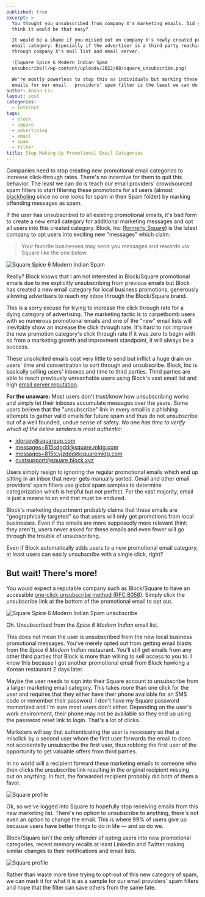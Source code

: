 ```yaml
---
published: true
excerpt: >
  You thought you unsubscribed from company X's marketing emails. Did you really
  think it would be that easy?

  It would be a shame if you missed out on company X's newly created promotional
  email category. Especially if the advertiser is a third party reaching you
  through company X's mail list and email server.

  ![Square Spice 6 Modern Indian Spam
  unsubscribe](/wp-content/uploads/2022/08/square_unsubscribe.png)

  We're mostly powerless to stop this as individuals but marking these spam
  emails for our email   providers' spam filter is the least we can do. 
author: Anson Liu
layout: post
categories:
  - Internet
tags:
  - block
  - square
  - advertising
  - email
  - spam
  - filter
title: Stop Making Up Promotional Email Categories
---
```


Companies need to stop creating new promotional email categories to increase click-through rates. There's no incentive for them to quit this behavior. The least we can do is teach our email providers' crowdsourced spam filters to start filtering these promotions for all users (almost [blackholing](https://en.wikipedia.org/wiki/Black_hole_(networking)) since no one looks for spam in their Spam folder) by marking offending messages as spam. 

If the user has unsubscribed to all existing promotional emails, it's bad form to create a new email category for additional marketing messages and opt all users into this created category. Block, Inc ([formerly Square](https://squareup.com/us/en/press/square-changes-name-to-block)) is the latest company to opt users into exciting new "messages" which claim:

> Your favorite businesses may send you messages and rewards via Square like the one below.

![Square Spice 6 Modern Indian Spam](/wp-content/uploads/2022/08/square_indian_spam.png)

Really? Block knows that I am not interested in Block/Square promotional emails due to me explicitly unsubscribing from previous emails but Block has created a new email category for local business promotions, generously allowing advertisers to reach my inbox through the Block/Square brand. 

This is a sorry excuse for trying to increase the click through rate for a dying category of advertising. The marketing tactic is to carpetbomb users with so numerous promotional emails and one of the "new" email lists will inevitably show an increase the click through rate. It's hard to not improve the new promotion category's click through rate if it was zero to begin with so from a marketing growth and improvment standpoint, it will always be a success. 

These unsolicited emails cost very little to send but inflict a huge drain on users' time and concentration to sort through and unsubscribe. Block, Inc is basically selling users' inboxes and time to third parties. Third parties are able to reach previously unreachable users using Block's vast email list and high [email server reputation](https://www.sparkpost.com/resources/email-explained/email-sender-reputation/).

**For the unaware:** Most users don't trust/know how unsubscribing works and simply let their inboxes accumulate messages over the years. Some users believe that the "unsubscribe" link in every email is a phishing attempts to gather valid emails for future spam and thus do not unsubscribe out of a well founded, undue sense of safety. *No one has time to verify which of the below senders is most authentic:*

- jdorsey@squareup.com
- messages+815sdgdd@square.mktg.com
- messages+815tcvjzddd@squaremktg.com
- custsupport@square.block.xyz

Users simply resign to ignoring the regular promotional emails which end up sitting in an inbox that never gets manually sorted. Gmail and other email providers' spam filters use global spam samples to determine categorization which is helpful but not perfect. For the vast majority, email is just a means to an end that must be endured. 

Block's marketing department probably claims that these emails are "geographically targeted" so that users will only get promotions from local businesses. Even if the emails are more supposedly more relevant (hint: they aren't), users never asked for these emails and even fewer will go through the trouble of unsubscribing. 

Even if Block automatically adds users to a new promotional email category, at least users can easily unsubscribe with a single click, right?

## But wait! There's more!

You would expect a reputable company such as Block/Square to have an accessible [one-click unsubscribe method (RFC 8058)](https://datatracker.ietf.org/doc/html/rfc8058). Simply click the unsubscribe link at the bottom of the promotional email to opt out.

![Square Spice 6 Modern Indian Spam unsubscribe](/wp-content/uploads/2022/08/square_unsubscribe.png)

Oh. Unsubscribed from the *Spice 6 Modern Indian* email list.

This does not mean the user is unsubscribed from the new local business promotional messages. You've merely opted out from getting email blasts from the *Spice 6 Modern Indian* restaurant. You'll still get emails from any other third parties that Block is more than willing to sell access to you to. I know this because I got another promotional email from Block hawking a Korean restaurant 2 days later.

Maybe the user needs to sign into their Square account to unsubscribe from a larger marketing email category. This takes more than one click for the user and requires that they either have their phone available for an SMS code or remember their password. I don't have my Square password memorized and I'm sure most users don't either. Depending on the user's work environment, their phone may not be available so they end up using the password reset link to login. That's a lot of clicks. 

Marketers will say that authenticating the user is necessary so that a misclick by a second user whom the first user forwards the email to does not accidentally unsubscribe the first user, thus robbing the first user of the opportunity to get valuable offers from third parties. 

In no world will a recipient forward these marketing emails to someone who then clicks the unsubscribe link resulting in the original recipient missing out on anything. In fact, the forwarded recipient probably did both of them a favor.

![Square profile](/wp-content/uploads/2022/08/square_manage_prefs.png)

Ok, so we've logged into Square to hopefully stop receiving emails from this new marketing list. There's no option to unsubscribe to anything, there's not even an option to change the email. This is where 99% of users give up because users have better things to do in life ⁠— and so do we. 

Block/Square isn't the only offender of opting users into new promotional categories, recent memory recalls at least Linkedin and Twitter making similar changes to their notifications and email lists. 

![Square profile](/wp-content/uploads/2022/08/gmail_mark_spam_square.png)

Rather than waste more time trying to opt-out of this new category of spam, we can mark it for what it is as a sample for our email providers' spam filters and hope that the filter can save others from the same fate.
